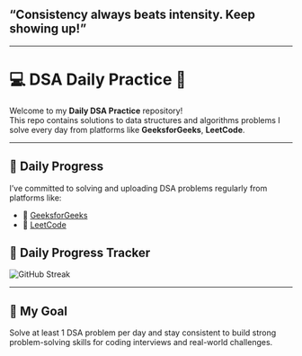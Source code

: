 ## “Consistency always beats intensity. Keep showing up!”
---

 # 💻 DSA Daily Practice 🚀 

Welcome to my **Daily DSA Practice** repository!  
This repo contains solutions to data structures and algorithms problems I solve every day from platforms like **GeeksforGeeks**, **LeetCode**.

---

## 📅 Daily Progress

I’ve committed to solving and uploading DSA problems regularly from platforms like:

- 💚 [GeeksforGeeks](https://www.geeksforgeeks.org/user/rmehtayl74/)
- 🧡 [LeetCode](https://leetcode.com/u/Riya_Mehta17/)

## 📅 Daily Progress Tracker

![GitHub Streak](https://streak-stats.demolab.com?user=rmehtayl74&theme=tokyonight&hide_border=true)

---

## 🎯 My Goal

Solve at least 1 DSA problem per day and stay consistent to build strong problem-solving skills for coding interviews and real-world challenges.


